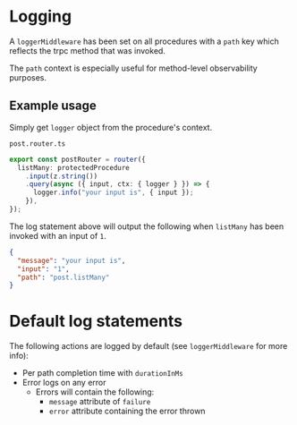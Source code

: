 # Logging

A `loggerMiddleware` has been set on all procedures with a `path` key which reflects the trpc method that was invoked.

The `path` context is especially useful for method-level observability purposes.

## Example usage

Simply get `logger` object from the procedure's context.

`post.router.ts`

```ts
export const postRouter = router({
  listMany: protectedProcedure
    .input(z.string())
    .query(async ({ input, ctx: { logger } }) => {
      logger.info("your input is", { input });
    }),
});
```

The log statement above will output the following when `listMany` has been invoked with an input of `1`.

```json
{
  "message": "your input is",
  "input": "1",
  "path": "post.listMany"
}
```

# Default log statements

The following actions are logged by default (see `loggerMiddleware` for more info):

- Per path completion time with `durationInMs`
- Error logs on any error
  - Errors will contain the following:
    - `message` attribute of `failure`
    - `error` attribute containing the error thrown

